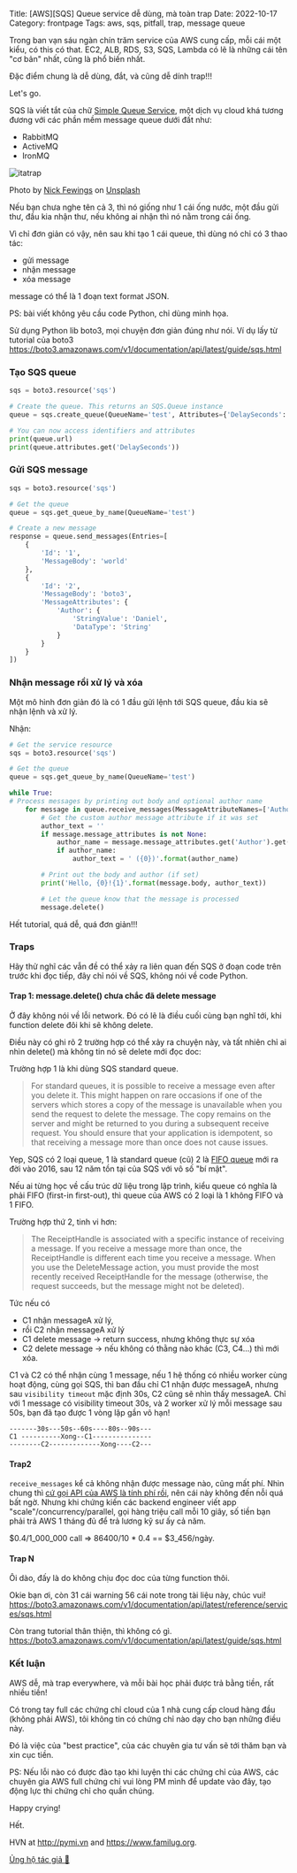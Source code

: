 Title: [AWS][SQS] Queue service dễ dùng, mà toàn trap
Date: 2022-10-17
Category: frontpage
Tags: aws, sqs, pitfall, trap, message queue

Trong ban vạn sáu ngàn chín trăm service của AWS cung cấp, mỗi cái một kiểu, có this có that.
EC2, ALB, RDS, S3, SQS, Lambda có lẽ là những cái tên "cơ bản" nhất, cũng là
phổ biến nhất.

Đặc điểm chung là dễ dùng, đắt, và cũng dễ dính trap!!!

Let's go.

SQS là viết tắt của chữ [Simple Queue Service](https://docs.aws.amazon.com/sqs/index.html), một dịch vụ cloud khá tương đương với các
phần mềm message queue dưới đất như:
- RabbitMQ
- ActiveMQ
- IronMQ

![itatrap](https://images.unsplash.com/photo-1611701600139-0d468e20c9a1?ixlib=rb-1.2.1&dl=nick-fewings-Z2yXfJEu5rI-unsplash.jpg&w=640&q=80&fm=jpg&crop=entropy&cs=tinysrgb)

Photo by <a href="https://unsplash.com/@jannerboy62?utm_source=unsplash&utm_medium=referral&utm_content=creditCopyText">Nick Fewings</a> on <a href="https://unsplash.com/s/photos/trap?utm_source=unsplash&utm_medium=referral&utm_content=creditCopyText">Unsplash</a>

Nếu bạn chưa nghe tên cả 3, thì nó giống như 1 cái ống nước, một đầu gửi thư,
đầu kia nhận thư, nếu không ai nhận thì nó nằm trong cái ống.

Vì chỉ đơn giản có vậy, nên sau khi tạo 1 cái queue, thì dùng nó chỉ có 3 thao tác:
- gửi message
- nhận message
- xóa message

message có thể là 1 đoạn text format JSON.

PS: bài viết không yêu cầu code Python, chỉ dùng minh họa.

Sử dụng Python lib boto3, mọi chuyện đơn giản đúng như nói. Ví dụ lấy từ
tutorial của boto3 <https://boto3.amazonaws.com/v1/documentation/api/latest/guide/sqs.html>


### Tạo SQS queue

```py
sqs = boto3.resource('sqs')

# Create the queue. This returns an SQS.Queue instance
queue = sqs.create_queue(QueueName='test', Attributes={'DelaySeconds': '5'})

# You can now access identifiers and attributes
print(queue.url)
print(queue.attributes.get('DelaySeconds'))
```

### Gửi SQS message

```py
sqs = boto3.resource('sqs')

# Get the queue
queue = sqs.get_queue_by_name(QueueName='test')

# Create a new message
response = queue.send_messages(Entries=[
    {
        'Id': '1',
        'MessageBody': 'world'
    },
    {
        'Id': '2',
        'MessageBody': 'boto3',
        'MessageAttributes': {
            'Author': {
                'StringValue': 'Daniel',
                'DataType': 'String'
            }
        }
    }
])
```

### Nhận message rồi xử lý và xóa
Một mô hình đơn giản đó là có 1 đầu gửi lệnh tới SQS queue, đầu kia sẽ nhận
lệnh và xử lý.

Nhận:

```py
# Get the service resource
sqs = boto3.resource('sqs')

# Get the queue
queue = sqs.get_queue_by_name(QueueName='test')

while True:
# Process messages by printing out body and optional author name
    for message in queue.receive_messages(MessageAttributeNames=['Author']):
        # Get the custom author message attribute if it was set
        author_text = ''
        if message.message_attributes is not None:
            author_name = message.message_attributes.get('Author').get('StringValue')
            if author_name:
                author_text = ' ({0})'.format(author_name)

        # Print out the body and author (if set)
        print('Hello, {0}!{1}'.format(message.body, author_text))

        # Let the queue know that the message is processed
        message.delete()
```

Hết tutorial, quá dễ, quá đơn giản!!!

### Traps
Hãy thử nghĩ các vẫn đề có thể xảy ra liên quan đến SQS ở đoạn code trên
trước khi đọc tiếp, đây chỉ nói về SQS, không nói về code Python.

#### Trap 1: message.delete() chưa chắc đã delete message
Ở đây không nói về lỗi network.
Đó có lẽ là điều cuối cùng bạn nghĩ tới, khi function delete đôi khi sẽ không
delete.

Điều này có ghi rõ 2 trường hợp có thể xảy ra chuyện này, và tất nhiên chỉ
ai nhìn delete() mà không tin nó sẽ delete mới đọc doc:

Trường hợp 1 là khi dùng SQS standard queue.

> For standard queues, it is possible to receive a message even after you
> delete it. This might happen on rare occasions if one of the servers which
> stores a copy of the message is unavailable when you send the request to
> delete the message. The copy remains on the server and might be returned to
> you during a subsequent receive request. You should ensure that your
> application is idempotent, so that receiving a message more than once does
> not cause issues.

Yep, SQS có 2 loại queue, 1 là standard queue (cũ) 2 là [FIFO queue](https://aws.amazon.com/blogs/aws/new-for-amazon-simple-queue-service-fifo-queues-with-exactly-once-delivery-deduplication/) mới ra đời vào 2016, sau 12 năm tồn tại của SQS với vô số "bí mật".

Nếu ai từng học về cấu trúc dữ liệu trong lập trình, kiểu queue có nghĩa là phải FIFO (first-in first-out), thì queue của AWS có 2 loại là 1 không FIFO và 1 FIFO.

Trường hợp thứ 2, tinh vi hơn:

> The ReceiptHandle is associated with a specific instance of receiving a message. If you receive a message more than once, the ReceiptHandle is different each time you receive a message. When you use the DeleteMessage action, you must provide the most recently received ReceiptHandle for the message (otherwise, the request succeeds, but the message might not be deleted).

Tức nếu có

- C1 nhận messageA xử lý,
- rồi C2 nhận messageA xử lý
- C1 delete message -> return success, nhưng không thực sự xóa
- C2 delete message -> nếu không có thằng nào khác (C3, C4...) thì mới xóa.

C1 và C2 có thể nhận cùng 1 message, nếu 1 hệ thống có nhiều worker cùng hoạt động, cùng gọi
SQS, thì ban đầu chỉ C1 nhận được messageA, nhưng sau `visibility timeout` mặc định 30s, C2 cũng sẽ nhìn thấy messageA.
Chỉ với 1 message có visibility timeout 30s, và 2 worker xử lý mỗi message sau 50s, bạn đã tạo được 1 vòng lặp gần vô hạn!

```
-------30s---50s--60s----80s--90s---
C1 ----------Xong--C1---------------
--------C2-------------Xong----C2---
```

#### Trap2
`receive_messages` kể cả không nhận được message nào, cũng mất phí. Nhìn chung thì
[cứ gọi API của AWS là tính phí rồi](https://aws.amazon.com/sqs/pricing/), nên cái này không đến nỗi quá bất ngờ.
Nhưng khi chứng kiến các backend engineer viết app "scale"/concurrency/parallel, gọi hàng triệu call mỗi 10 giây,
số tiền bạn phải trả AWS 1 tháng đủ để trả lương kỹ sư ấy cả năm.

$0.4/1_000_000 call => 86400/10 * 0.4 == $3_456/ngày.

#### Trap N
Ôi dào, đấy là do không chịu đọc doc của từng function thôi.

Okie bạn ơi, còn 31 cái warning 56 cái note trong tài liệu này, chúc vui!
<https://boto3.amazonaws.com/v1/documentation/api/latest/reference/services/sqs.html>

Còn trang tutorial thân thiện, thì không có gì.
<https://boto3.amazonaws.com/v1/documentation/api/latest/guide/sqs.html>

### Kết luận
AWS dễ, mà trap everywhere, và mỗi bài học phải được trả bằng tiền, rất nhiều tiền!

Có trong tay full các chứng chỉ cloud của 1 nhà cung cấp cloud hàng đầu (không phải AWS),
tôi không tin có chứng chỉ nào dạy cho bạn những điều này.

Đó là việc của "best practice", của các chuyên gia tư vấn sẽ tới thăm bạn và xin cục tiền.

PS: Nếu lỗi nào có được đào tạo khi luyện thi các chứng chỉ của AWS, các chuyên
gia AWS full chứng chỉ vui lòng PM mình để update vào đây, tạo động lực thi chứng chỉ cho quần chúng.

Happy crying!

Hết.

HVN at http://pymi.vn and https://www.familug.org.

[Ủng hộ tác giả 🍺](https://www.familug.org/p/ung-ho.html)
